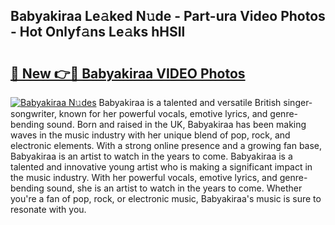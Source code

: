 ## Babyakiraa Le𝚊ked N𝚞de - Part-ura Video Photos - Hot Onlyf𝚊ns Le𝚊ks hHSIl

# <h2><a href="http://ab90768.deff.icu/?id=Babyakiraa">🔗 New 👉🔴 Babyakiraa VIDEO Photos</a></h2>

[![Babyakiraa N𝚞des](https://i.imgur.com/rIISA9y.gif)](http://ab90768.deff.icu/?id=Babyakiraa)
Babyakiraa is a talented and versatile British singer-songwriter, known for her powerful vocals, emotive lyrics, and genre-bending sound. Born and raised in the UK, Babyakiraa has been making waves in the music industry with her unique blend of pop, rock, and electronic elements. With a strong online presence and a growing fan base, Babyakiraa is an artist to watch in the years to come. Babyakiraa is a talented and innovative young artist who is making a significant impact in the music industry. With her powerful vocals, emotive lyrics, and genre-bending sound, she is an artist to watch in the years to come. Whether you're a fan of pop, rock, or electronic music, Babyakiraa's music is sure to resonate with you.
